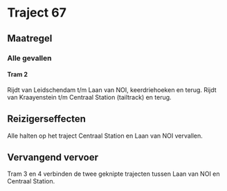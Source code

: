 # Traject 67
## Maatregel
### Alle gevallen

#### Tram 2
Rijdt van Leidschendam t/m Laan van NOI, keerdriehoeken en terug.
Rijdt van Kraayenstein t/m Centraal Station (tailtrack) en terug.

## Reizigerseffecten
Alle halten op het traject Centraal Station en Laan van NOI vervallen.

## Vervangend vervoer
Tram 3 en 4 verbinden de twee geknipte trajecten tussen Laan van NOI en Centraal Station.
